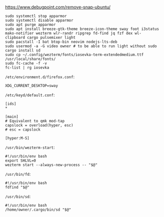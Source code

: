 https://www.debugpoint.com/remove-snap-ubuntu/

```
sudo systemctl stop apparmor
sudo systemctl disable apparmor
sudo apt purge apparmor
sudo apt install breeze-gtk-theme breeze-icon-theme sway foot i3status mako-notifier wezterm wlr-randr ripgrep fd-find jq fzf dex wl-clipboard cargo pulsemixer light
sudo pacstall -I bat btop-bin neovim nodejs-lts-deb
sudo usermod -a -G video owner # to be able to run light without sudo
cargo install sd
sudo cp ~/.config/wezterm/fonts/iosevka-term-extendedmedium.ttf /usr/local/share/fonts/
sudo fc-cache -f -v
fc-list | rg iosevka
```

`/etc/environment.d/firefox.conf`:
```
XDG_CURRENT_DESKTOP=sway
```
`/etc/keyd/default.conf`:
```
[ids]
*

[main]
# Equivalent to qmk mod-tap
capslock = overload(hyper, esc)
# esc = capslock

[hyper:M-S]
```

`/usr/bin/wezterm-start`:
```
#!/usr/bin/env bash
export SHLVL=0
wezterm start --always-new-process -- "$@"
```

`/usr/bin/fd`:
```
#!/usr/bin/env bash
fdfind "$@"
```

`/usr/bin/sd`:
```
#!/usr/bin/env bash
/home/owner/.cargo/bin/sd "$@"
```
